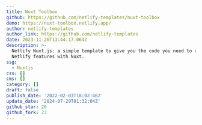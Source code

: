 ```yaml
---
title: Nuxt Toolbox
github: https://github.com/netlify-templates/nuxt-toolbox
demo: https://nuxt-toolbox.netlify.app/
author: netlify-templates
author_link: https://github.com/netlify-templates
date: 2023-11-26T13:44:17.064Z
description: >-
  Netlify Nuxt.js: a simple template to give you the code you need to use
  Netlify features with Nuxt.
ssg:
  - Nuxtjs
css: []
cms: []
category: []
draft: false
publish_date: '2022-02-03T18:02:46Z'
update_date: '2024-07-29T01:32:04Z'
github_star: 26
github_fork: 23
---
```

